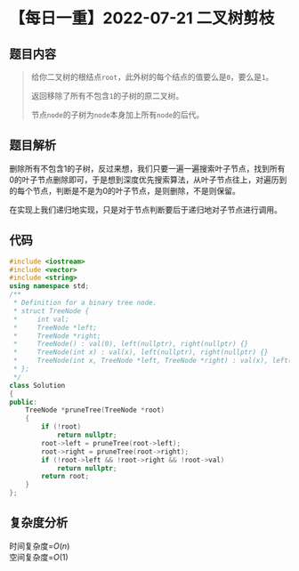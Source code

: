 # 【每日一重】2022-07-21 二叉树剪枝

## 题目内容

> 给你二叉树的根结点`` root ``，此外树的每个结点的值要么是`` 0 ``，要么是``1``。
>
> 返回移除了所有不包含`` 1 ``的子树的原二叉树。
>
> 节点`` node ``的子树为`` node ``本身加上所有`` node ``的后代。

## 题目解析

删除所有不包含1的子树，反过来想，我们只要一遍一遍搜索叶子节点，找到所有0的叶子节点删除即可，于是想到深度优先搜索算法，从叶子节点往上，对遍历到的每个节点，判断是不是为0的叶子节点，是则删除，不是则保留。

在实现上我们递归地实现，只是对于节点判断要后于递归地对子节点进行调用。

## 代码

```cpp
#include <iostream>
#include <vector>
#include <string>
using namespace std;
/**
 * Definition for a binary tree node.
 * struct TreeNode {
 *     int val;
 *     TreeNode *left;
 *     TreeNode *right;
 *     TreeNode() : val(0), left(nullptr), right(nullptr) {}
 *     TreeNode(int x) : val(x), left(nullptr), right(nullptr) {}
 *     TreeNode(int x, TreeNode *left, TreeNode *right) : val(x), left(left), right(right) {}
 * };
 */
class Solution
{
public:
    TreeNode *pruneTree(TreeNode *root)
    {
        if (!root)
            return nullptr;
        root->left = pruneTree(root->left);
        root->right = pruneTree(root->right);
        if (!root->left && !root->right && !root->val)
            return nullptr;
        return root;
    }
};
```

## 复杂度分析

时间复杂度=$O(n)$  
空间复杂度=$O(1)$
